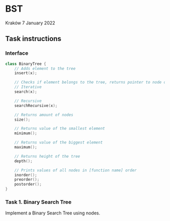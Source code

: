 # BST

Kraków 7 January 2022

## Task instructions

### Interface

```cpp
class BinaryTree {
    // Adds element to the tree
    insert(x);

    // Checks if element belongs to the tree, returns pointer to node or nullptr
    // Iterative
    search(x);

    // Recursive
    searchRecursive(x);

    // Returns amount of nodes
    size();

    // Returns value of the smallest element
    minimum();

    // Returns value of the biggest element
    maximum();

    // Returns height of the tree
    depth();

    // Prints values of all nodes in [function name] order
    inorder();
    preorder();
    postorder();
}
```

### Task 1. Binary Search Tree

Implement a Binary Search Tree using nodes.
